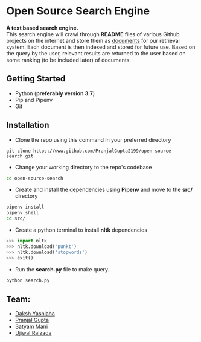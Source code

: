 # Open Source Search Engine

**A text based search engine.** <br>
This search engine will crawl through **README** files of various Github projects on the internet and store them as <u>documents</u> for our retrieval system. Each document is then indexed and stored for future use. Based on the query by the user, relevant results are returned to the user based on some ranking (to be included later) of documents.

## Getting Started

* Python (**preferably version 3.7**)
* Pip and Pipenv
* Git

## Installation

* Clone the repo using this command in your preferred directory
```git 
git clone https://www.github.com/PranjalGupta2199/open-source-search.git
```
* Change your working directory to the repo's codebase 
```bash
cd open-source-search
```
* Create and install the dependencies using **Pipenv** and move to the **src/** directory
```bash
pipenv install
pipenv shell
cd src/
```
* Create a python terminal to install **nltk** dependencies 
```python
>>> import nltk
>>> nltk.download('punkt')
>>> nltk.download('stopwords')
>>> exit()
```
* Run the **search.py** file to make query.
```bash
python search.py
```


## Team:
* [Daksh Yashlaha](https://github.com/tufty-123)&nbsp;&nbsp;
* [Pranjal Gupta](https://github.com/PranjalGupta2199) &nbsp; &nbsp;&nbsp; &nbsp;
* [Satyam Mani](https://github.com/sat13mani) &nbsp;&nbsp;&nbsp;&nbsp;&nbsp;&nbsp;
* [Ujjwal Raizada](https://github.com/ujjwalrox) &nbsp;&nbsp;&nbsp;
